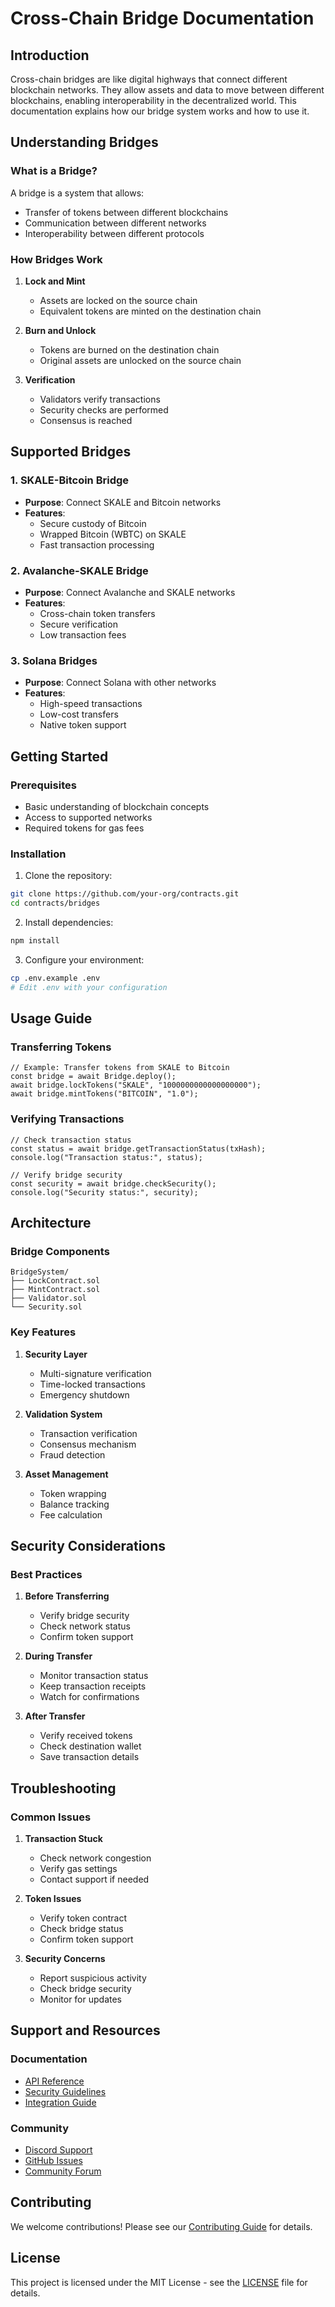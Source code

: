 # Cross-Chain Bridge Documentation

## Introduction
Cross-chain bridges are like digital highways that connect different blockchain networks. They allow assets and data to move between different blockchains, enabling interoperability in the decentralized world. This documentation explains how our bridge system works and how to use it.

## Understanding Bridges

### What is a Bridge?
A bridge is a system that allows:
- Transfer of tokens between different blockchains
- Communication between different networks
- Interoperability between different protocols

### How Bridges Work
1. **Lock and Mint**
   - Assets are locked on the source chain
   - Equivalent tokens are minted on the destination chain

2. **Burn and Unlock**
   - Tokens are burned on the destination chain
   - Original assets are unlocked on the source chain

3. **Verification**
   - Validators verify transactions
   - Security checks are performed
   - Consensus is reached

## Supported Bridges

### 1. SKALE-Bitcoin Bridge
- **Purpose**: Connect SKALE and Bitcoin networks
- **Features**:
  - Secure custody of Bitcoin
  - Wrapped Bitcoin (WBTC) on SKALE
  - Fast transaction processing

### 2. Avalanche-SKALE Bridge
- **Purpose**: Connect Avalanche and SKALE networks
- **Features**:
  - Cross-chain token transfers
  - Secure verification
  - Low transaction fees

### 3. Solana Bridges
- **Purpose**: Connect Solana with other networks
- **Features**:
  - High-speed transactions
  - Low-cost transfers
  - Native token support

## Getting Started

### Prerequisites
- Basic understanding of blockchain concepts
- Access to supported networks
- Required tokens for gas fees

### Installation
1. Clone the repository:
```bash
git clone https://github.com/your-org/contracts.git
cd contracts/bridges
```

2. Install dependencies:
```bash
npm install
```

3. Configure your environment:
```bash
cp .env.example .env
# Edit .env with your configuration
```

## Usage Guide

### Transferring Tokens
```solidity
// Example: Transfer tokens from SKALE to Bitcoin
const bridge = await Bridge.deploy();
await bridge.lockTokens("SKALE", "1000000000000000000");
await bridge.mintTokens("BITCOIN", "1.0");
```

### Verifying Transactions
```solidity
// Check transaction status
const status = await bridge.getTransactionStatus(txHash);
console.log("Transaction status:", status);

// Verify bridge security
const security = await bridge.checkSecurity();
console.log("Security status:", security);
```

## Architecture

### Bridge Components
```
BridgeSystem/
├── LockContract.sol
├── MintContract.sol
├── Validator.sol
└── Security.sol
```

### Key Features
1. **Security Layer**
   - Multi-signature verification
   - Time-locked transactions
   - Emergency shutdown

2. **Validation System**
   - Transaction verification
   - Consensus mechanism
   - Fraud detection

3. **Asset Management**
   - Token wrapping
   - Balance tracking
   - Fee calculation

## Security Considerations

### Best Practices
1. **Before Transferring**
   - Verify bridge security
   - Check network status
   - Confirm token support

2. **During Transfer**
   - Monitor transaction status
   - Keep transaction receipts
   - Watch for confirmations

3. **After Transfer**
   - Verify received tokens
   - Check destination wallet
   - Save transaction details

## Troubleshooting

### Common Issues
1. **Transaction Stuck**
   - Check network congestion
   - Verify gas settings
   - Contact support if needed

2. **Token Issues**
   - Verify token contract
   - Check bridge status
   - Confirm token support

3. **Security Concerns**
   - Report suspicious activity
   - Check bridge security
   - Monitor for updates

## Support and Resources

### Documentation
- [API Reference](api-reference.md)
- [Security Guidelines](security.md)
- [Integration Guide](integration.md)

### Community
- [Discord Support](https://discord.gg/your-server)
- [GitHub Issues](https://github.com/your-org/contracts/issues)
- [Community Forum](https://forum.your-org.com)

## Contributing
We welcome contributions! Please see our [Contributing Guide](CONTRIBUTING.md) for details.

## License
This project is licensed under the MIT License - see the [LICENSE](LICENSE) file for details. 